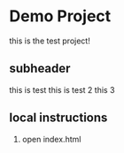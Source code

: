 # Demo Project

this is the test project!

## subheader

this is test
this is test 2
this 3

## local instructions

1. open index.html
